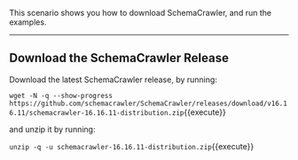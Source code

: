This scenario shows you how to download SchemaCrawler, and run the examples.

-----

## Download the SchemaCrawler Release
Download the latest SchemaCrawler release, by running:

`wget -N -q --show-progress  https://github.com/schemacrawler/SchemaCrawler/releases/download/v16.16.11/schemacrawler-16.16.11-distribution.zip`{{execute}}

and unzip it by running:

`unzip -q -u schemacrawler-16.16.11-distribution.zip`{{execute}}
